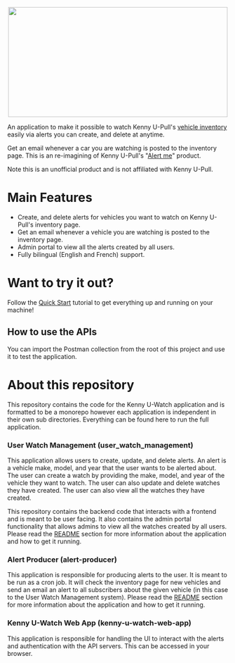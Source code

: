 <p align="center">
  <img src="https://github.com/jdboisvert/kenny-u-watch/tree/main/docs/images/logo.png?raw=true" width="500" height="250">
</p>

An application to make it possible to watch Kenny U-Pull's [vehicle inventory](https://kennyupull.com/auto-parts/our-inventory/) easily via alerts you can create, and delete at anytime.

Get an email whenever a car you are watching is posted to the inventory page. This is an re-imagining of Kenny U-Pull's "[Alert me](https://kennyupull.com/alert-me/)" product.

Note this is an unofficial product and is not affiliated with Kenny U-Pull.

# Main Features
- Create, and delete alerts for vehicles you want to watch on Kenny U-Pull's inventory page.
- Get an email whenever a vehicle you are watching is posted to the inventory page.
- Admin portal to view all the alerts created by all users.
- Fully bilingual (English and French) support.

# Want to try it out?

Follow the [Quick Start](https://github.com/jdboisvert/kenny-u-watch/tree/main/docs/quick_start.en.md) tutorial to get everything up and running on your machine!

## How to use the APIs
You can import the Postman collection from the root of this project and use it to test the application.

# About this repository
This repository contains the code for the Kenny U-Watch application and is formatted to be a monorepo however each application is independent in their own sub directories. Everything can be found here to run the full application.

### User Watch Management (user_watch_management)
This application allows users to create, update, and delete alerts. An alert is a vehicle make, model, and year that the user wants to be alerted about. The user can create a watch by providing the make, model, and year of the vehicle they want to watch. The user can also update and delete watches they have created. The user can also view all the watches they have created.

This repository contains the backend code that interacts with a frontend and is meant to be user facing. It also contains the admin portal functionality that allows admins to view all the watches created by all users. Please read the [README](https://github.com/jdboisvert/kenny-u-watch/tree/main/user_watch_management#readme) section for more information about the application and how to get it running.

### Alert Producer (alert-producer)
This application is responsible for producing alerts to the user. It is meant to be run as a cron job. It will check the inventory page for new vehicles and send an email an alert to all subscribers about the given vehicle (in this case to the User Watch Management system). Please read the [README](https://github.com/jdboisvert/kenny-u-watch/tree/main/alert-producer#readme) section for more information about the application and how to get it running.

### Kenny U-Watch Web App (kenny-u-watch-web-app)
This application is responsible for handling the UI to interact with the alerts and authentication with the API servers. This can be accessed in your browser.
